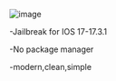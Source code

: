 ![image](https://github.com/user-attachments/assets/0ceb2518-f8b4-4df3-9d0d-72ae54f78540)


-Jailbreak for IOS 17-17.3.1

-No package manager

-modern,clean,simple
